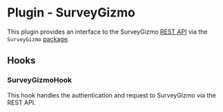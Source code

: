 # Plugin - SurveyGizmo

This plugin provides an interface to the SurveyGizmo [REST API](https://apihelp.surveygizmo.com/help/objects-v5) via the `SurveyGizmo` [package](https://github.com/rpkilby/SurveyGizmo).

## Hooks
### SurveyGizmoHook
This hook handles the authentication and request to SurveyGizmo via the REST API.